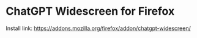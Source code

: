# ChatGPT Widescreen for Firefox

Install link: https://addons.mozilla.org/firefox/addon/chatgpt-widescreen/
